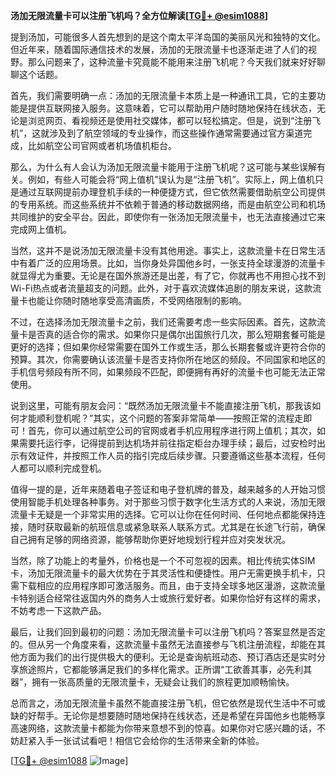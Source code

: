 **汤加无限流量卡可以注册飞机吗？全方位解读[[TG💪+ @esim1088](https://t.me/s/esim1088)]**

提到汤加，可能很多人首先想到的是这个南太平洋岛国的美丽风光和独特的文化。但近年来，随着国际通信技术的发展，汤加的无限流量卡也逐渐走进了人们的视野。那么问题来了，这种流量卡究竟能不能用来注册飞机呢？今天我们就来好好聊聊这个话题。

首先，我们需要明确一点：汤加的无限流量卡本质上是一种通讯工具，它的主要功能是提供互联网接入服务。这意味着，它可以帮助用户随时随地保持在线状态，无论是浏览网页、看视频还是使用社交媒体，都可以轻松搞定。但是，说到“注册飞机”，这就涉及到了航空领域的专业操作，而这些操作通常需要通过官方渠道完成，比如航空公司官网或者机场值机柜台。

那么，为什么有人会认为汤加无限流量卡能用于注册飞机呢？这可能与某些误解有关。例如，有些人可能会将“网上值机”误认为是“注册飞机”。实际上，网上值机只是通过互联网提前办理登机手续的一种便捷方式，但它依然需要借助航空公司提供的专用系统。而这些系统并不依赖于普通的移动数据网络，而是由航空公司和机场共同维护的安全平台。因此，即使你有一张汤加无限流量卡，也无法直接通过它来完成网上值机。

当然，这并不是说汤加无限流量卡没有其他用途。事实上，这款流量卡在日常生活中有着广泛的应用场景。比如，当你身处异国他乡时，一张支持全球漫游的流量卡就显得尤为重要。无论是在国外旅游还是出差，有了它，你就再也不用担心找不到Wi-Fi热点或者流量超支的问题。此外，对于喜欢流媒体追剧的朋友来说，这款流量卡也能让你随时随地享受高清画质，不受网络限制的影响。

不过，在选择汤加无限流量卡之前，我们还需要考虑一些实际因素。首先，这款流量卡是否真的适合你的需求。如果你只是偶尔出国旅行几次，那么短期套餐可能是更好的选择；但如果你经常需要在国外工作或生活，那么长期套餐或许更符合你的预算。其次，你需要确认该流量卡是否支持你所在地区的频段。不同国家和地区的手机信号频段有所不同，如果频段不匹配，即便拥有再好的流量卡也可能无法正常使用。

说到这里，可能有朋友会问：“既然汤加无限流量卡不能直接注册飞机，那我该如何才能顺利登机呢？”其实，这个问题的答案非常简单——按照正常的流程走即可！首先，你可以通过航空公司的官网或者手机应用程序进行网上值机；其次，如果需要托运行李，记得提前到达机场并前往指定柜台办理手续；最后，过安检时出示有效证件，并按照工作人员的指引完成后续步骤。只要遵循这些基本流程，任何人都可以顺利完成登机。

值得一提的是，近年来随着电子签证和电子登机牌的普及，越来越多的人开始习惯使用智能手机处理各种事务。对于那些习惯于数字化生活方式的人来说，汤加无限流量卡无疑是一个非常实用的选择。它可以让你在任何时间、任何地点都能保持连接，随时获取最新的航班信息或紧急联系人联系方式。尤其是在长途飞行前，确保自己拥有足够的网络资源，能够帮助你更好地规划行程并应对突发状况。

当然，除了功能上的考量外，价格也是一个不可忽视的因素。相比传统实体SIM卡，汤加无限流量卡的最大优势在于其灵活性和便捷性。用户无需更换手机卡，只需下载相应的应用程序即可激活服务。而且，由于支持全球多地区漫游，这款流量卡特别适合经常往返国内外的商务人士或旅行爱好者。如果你恰好有这样的需求，不妨考虑一下这款产品。

最后，让我们回到最初的问题：汤加无限流量卡可以注册飞机吗？答案显然是否定的。但从另一个角度来看，这款流量卡虽然无法直接参与飞机注册流程，却能在其他方面为我们的出行提供极大的便利。无论是查询航班动态、预订酒店还是实时分享旅途照片，它都能够满足我们的多样化需求。正所谓“工欲善其事，必先利其器”，拥有一张高质量的无限流量卡，无疑会让我们的旅程更加顺畅愉快。

总而言之，汤加无限流量卡虽然不能直接注册飞机，但它依然是现代生活中不可或缺的好帮手。无论你是想要随时随地保持在线状态，还是希望在异国他乡也能畅享高速网络，这款流量卡都能为你带来意想不到的惊喜。如果你对它感兴趣的话，不妨赶紧入手一张试试看吧！相信它会给你的生活带来全新的体验。

[[TG💪+ @esim1088](https://t.me/s/esim1088) ![Image](https://i.postimg.cc/4NQfJmqS/Snipaste-2025-05-13-00-14-12.png)]